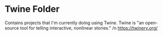 # Twine Folder

Contains projects that I'm currently doing using Twine.
Twine is "an open-source tool for telling interactive, nonlinear stories." /n
https://twinery.org/
